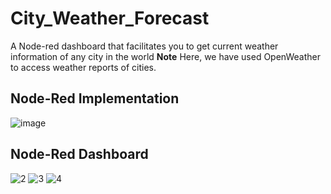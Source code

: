 # City_Weather_Forecast
A Node-red dashboard that facilitates you to get current weather information of any city in the world
**Note** Here, we have used OpenWeather to access weather reports of cities.
## Node-Red Implementation

![image](https://github.com/Sithminii/City_Weather_Forecast/assets/129846300/bdc6a1ca-78e1-4d89-97e1-4297ece3bb91)


## Node-Red Dashboard

![2](https://github.com/Sithminii/City_Weather_Forecast/assets/129846300/a31346f9-16e2-418a-87be-a3f7ea499a6c)
![3](https://github.com/Sithminii/City_Weather_Forecast/assets/129846300/0bc08c61-7608-4865-8f73-90818e39ccb0)
![4](https://github.com/Sithminii/City_Weather_Forecast/assets/129846300/c39852e6-bc3f-4f13-9548-b0ac2a1682e1)

